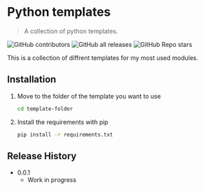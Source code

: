 # Python templates
> A collection of python templates.

![GitHub contributors](https://img.shields.io/github/contributors/slanda156/python-templates)
![GitHub all releases](https://img.shields.io/github/downloads/slanda156/python-templates/total)
![GitHub Repo stars](https://img.shields.io/github/stars/slanda156/python-templates?style=plastic)

This is a collection of diffrent templates for my most used modules.

## Installation

1. Move to the folder of the template you want to use

    ```sh
    cd template-folder
    ```

2. Install the requirements with pip

    ```sh
    pip install -r requirements.txt
    ```

## Release History

* 0.0.1
    * Work in progress
